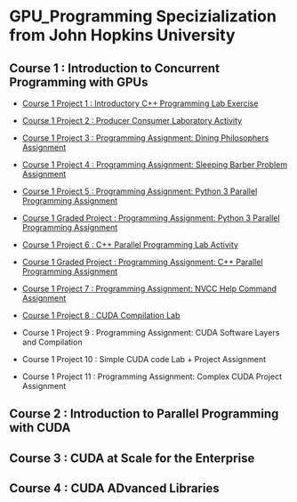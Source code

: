# GPU_Programming Specizialization from John Hopkins University 

## Course 1 : Introduction to Concurrent Programming with GPUs

- [Course 1 Project 1 : Introductory C++ Programming Lab Exercise](https://github.com/Lala2398/GPU_Programming_JohnHopkins/tree/main/GPU_Cpp)

- [Course 1 Project 2 : Producer Consumer Laboratory Activity](https://github.com/Lala2398/GPU_Programming_JohnHopkins/tree/main/Producer_consumer_lab)

- [Course 1 Project 3 : Programming Assignment: Dining Philosophers Assignment](https://github.com/Lala2398/GPU_Programming_JohnHopkins/tree/main/Dining%20Philosophers)

- [Course 1 Project 4 : Programming Assignment: Sleeping Barber Problem Assignment](https://github.com/Lala2398/GPU_Programming_JohnHopkins/tree/main/Sleeping%20Barber%20Problem)

- [Course 1 Project 5 : Programming Assignment: Python 3 Parallel Programming Assignment](https://github.com/Lala2398/GPU_Programming_JohnHopkins/tree/main/Python3_ParallelProg_Lab)

- [Course 1 Graded Project : Programming Assignment: Python 3 Parallel Programming Assignment](https://github.com/Lala2398/GPU_Programming_JohnHopkins/tree/main/Programming%20Assignment%3A%20Python%203%20Parallel%20Programming%20Assignment)

- [Course 1 Project 6 : C++ Parallel Programming Lab Activity](https://github.com/Lala2398/GPU_Programming_JohnHopkins/tree/main/C%2B%2B%20Parallel%20Programming%20Lab%20Activity)

- [Course 1 Graded Project : Programming Assignment: C++ Parallel Programming Assignment](https://github.com/Lala2398/GPU_Programming_JohnHopkins/tree/main/C%2B%2B_Module3_project)

- [Course 1 Project 7 : Programming Assignment: NVCC Help Command Assignment](https://github.com/Lala2398/GPU_Programming_JohnHopkins/tree/main/NVCC)

- [Course 1 Project 8 : CUDA Compilation Lab](https://github.com/Lala2398/GPU_Programming_JohnHopkins/tree/main/compilation_cuda_lab)

- Course 1 Project 9 : Programming Assignment: CUDA Software Layers and Compilation

- Course 1 Project 10 : Simple CUDA code Lab + Project Assignment

- Course 1 Project 11 : Programming Assignment: Complex CUDA Project Assignment


## Course 2 : Introduction to Parallel Programming with CUDA 


## Course 3 : CUDA at Scale for the Enterprise 



## Course 4 : CUDA ADvanced Libraries 
